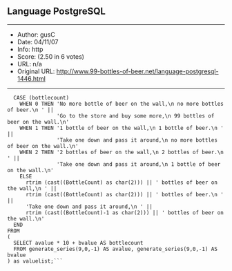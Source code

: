 
## Language PostgreSQL ##
---
- Author: gusC
- Date: 04/11/07
- Info: http
- Score:  (2.50 in 6 votes)
- URL: n/a
- Original URL: http://www.99-bottles-of-beer.net/language-postgresql-1446.html
---

```SELECT
  CASE (bottlecount)
    WHEN 0 THEN 'No more bottle of beer on the wall,\n no more bottles of beer.\n ' ||
                'Go to the store and buy some more,\n 99 bottles of beer on the wall.\n'
    WHEN 1 THEN '1 bottle of beer on the wall,\n 1 bottle of beer.\n ' ||
                'Take one down and pass it around,\n no more bottles of beer on the wall.\n'
    WHEN 2 THEN '2 bottles of beer on the wall,\n 2 bottles of beer.\n ' ||
                'Take one down and pass it around,\n 1 bottle of beer on the wall.\n'
    ELSE
      rtrim (cast((BottleCount) as char(2))) || ' bottles of beer on the wall,\n ' ||
      rtrim (cast((BottleCount) as char(2))) || ' bottles of beer.\n ' ||
      'Take one down and pass it around,\n ' ||
      rtrim (cast((BottleCount)-1 as char(2))) || ' bottles of beer on the wall.\n'
  END
FROM
(
  SELECT avalue * 10 + bvalue AS bottlecount
  FROM generate_series(9,0,-1) AS avalue, generate_series(9,0,-1) AS bvalue
) as valuelist;```